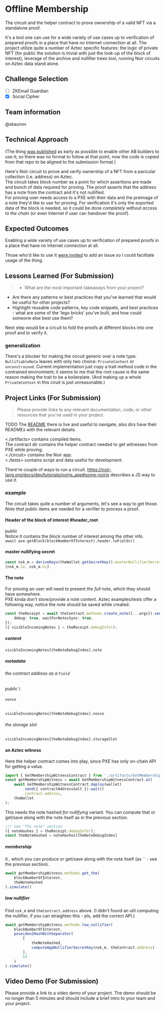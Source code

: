 # Offline Membership

The circuit and the helper contract to prove ownership of a valid NFT via a standalone proof.

It's a tool one can use for a wide variety of use cases up to verification of prepared proofs in a place that have no Internet connection at all. The project utilize quite a number of Aztec specific 
features: the logic of private NFT (for public the solution is trivial with just the look-up of the block of interest), leverage of the archive and nullifier trees tool, running Noir circuits on Aztec data stand alone.

## Challenge Selection
- [ ] ZKEmail Guardian
- [x] Social Cipher

## Team information
@skaunov

## Technical Approach
(The thing [was published](https://github.com/skaunov/note_historical_offline) as early as possible to enable other AB builders to use it; so there was no format to follow at that point, now the code is copied from that repo to be aligned to the submission format.)

Here's Noir circuit to prove and verify ownership of a NFT from a paricular collection (i.e. address) on Aztec. \
The circuit takes block number as a point for which assertions are made and bunch of data required for proving. The proof asserts that the address has a note from the contract and it's not nullified. \
For proving user needs access to a PXE with their data and the preimage of a note they'd like to use for proving. For verification it's only the exported data of the block is needed, so it could be done *completely without access to the chain* (or even Internet if user can handover the proof).

## Expected Outcomes

Enabling a wide variety of use cases up to verification of prepared proofs in a place that have no Internet connection at all.

Those who'd like to use it [were invited](https://github.com/skaunov/note_historical_offline/blob/db858da3580a9725a1948aa1f5cddf78be8244fa/README.MD?plain=1#L8) to add an issue so I could facilitate usage of the thing.

## Lessons Learned (For Submission)

> - What are the most important takeaways from your project?
- Are there any patterns or best practices that you've learned that would be useful for other projects?
- Highlight reusable code patterns, key code snippets, and best practices - what are some of the ‘lego bricks’ you’ve built, and how could someone else best use them?

Next step would be a circuit to fold the proofs at different blocks into one proof and to verify it.

### generalization
There's a blocker for making the circuit generic over a note type. `NullifiableNote` leaves with only two choice: `PrivateContext` or `unconstrained`. Current implementation just copy a trait method code in the contrained environment; it seems to me that the root cause is the same reason making the trait to be a boilerplate. (And making up a whole `PrivateContext` in this ciruit is just unreasonable.)

## Project Links (For Submission)

> Please provide links to any relevant documentation, code, or other resources that you've used in your project.

TODO
The [README](https://github.com/skaunov/note_historical_offline/blob/main/README.MD) there is live and useful to navigate, also dirs have their READMEs with the relevant details.

<./artifacts>       contains compiled items. \
The contract dir    contains the helper contract needed to get witnesses from PXE while proving. \
<./circuit>         contains the Noir app. \
<./tests>           contains script and data useful for development. 

There're couple of ways to run a circuit. <https://noir-lang.org/docs/dev/tutorials/noirjs_app#some-noirjs> describes a JS way to use it.

### example
The circuit takes quite a number of arguments, let's see a way to get those. *Note that* public items are needed for a verifier to process a proof.

#### Header of the block of interest #header_root
*public* \
Notice it contains the block number of interest among the other info. \
`await pxe.getBlock(blockNumberOfInterest).header.toFields()`

#### master nullifying secret
```js
const nsk_m = deriveKeys(theWallet.getSecretKey().masterNullifierSecretKey);
[nsk_m.lo, nsk_m.hi]
```

#### The note 
For proving an user will need to present *the full* note, which they should have somewhere. \
PXE kinda don't store/provide a note content. Aztec examples/tests offer a following way, notice the note should be saved while created.
```ts
const theReceipt = await theContract.methods.create_note([...args]).send().wait({
    debug: true, waitForNotesSync: true,
});
({ visibleIncomingNotes } = theReceipt.debugInfo!);
```
##### content
`visibleIncomingNotes[theNoteDebugIndex].note`
##### metadata
###### the contract address as a `Field`
*public* \
###### `nonce`
`visibleIncomingNotes[theNoteDebugIndex].nonce`
###### the storage slot
`visibleIncomingNotes[theNoteDebugIndex].storageSlot`

#### an Aztec witness

Here the helper contract comes into play, since PXE has only on-chain API for getting a value.
```ts
import { GetMembershipWitnessContract } from './artifacts/GetMembershipWitness';
const getMembershipWitness = await GetMembershipWitnessContract.at(
    await GetMembershipWitnessContract.deploy(wallet)
        .send({ contractAddressSalt }).wait()
        .contract.address, 
    theWallet
);
```

This needs the note hashed _for nullifying_ variant. You can compute that or get/save along with the note itself as in the previous section.
```ts
/// see "The note" section
({ noteHashes } = theReceipt.debugInfo!);
const theNoteHashed = noteHashes[theNoteDebugIndex]
```

##### membership
it , which you can produce or get/save along with the note itself (as `` - see the previous section).
```js
await getMembershipWitness.methods.get_the(
    blockNumberOfInterest,
    theNoteHashed
).simulate()
```
##### low nullifier
Find `nsk_m` and `theContract.address` above.
(I didn't found an util computing the nullifier, if you can straighten this - pls, add the correct API.)
```js
await getMembershipWitness.methods.low_nullifier(
    blockNumberOfInterest,
    poseidon2HashWithSeparator(
        [
            theNoteHashed, 
            computeAppNullifierSecretKey(nsk_m, theContract.address)
        ],
        53
    )
).simulate()
```

## Video Demo (For Submission)

Please provide a link to a video demo of your project. The demo should be no longer than 5 minutes and should include a brief intro to your team and your project.
